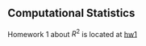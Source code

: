 ## Computational Statistics

Homework 1 about $R^2$ is located at [hw1](https://github.com/TohaRhymes/stat_um_24spring/tree/main/hw1)
